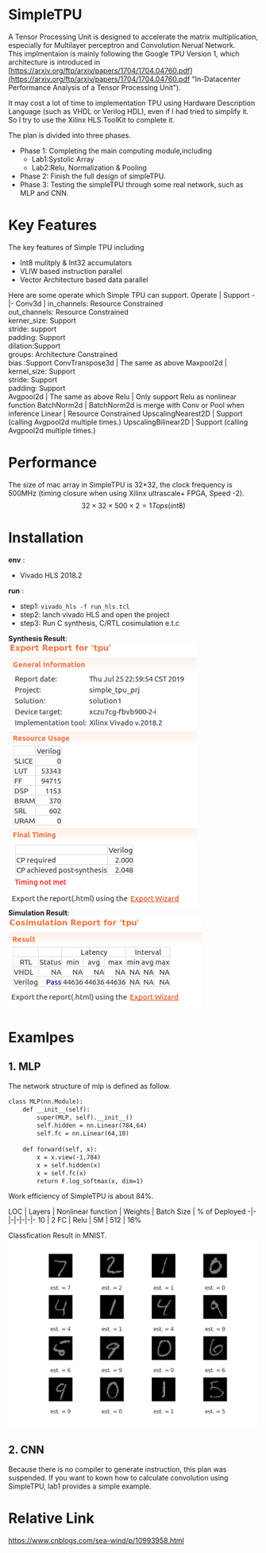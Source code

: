 # SimpleTPU

A Tensor Processing Unit is designed to accelerate the matrix multiplication, especially for Multilayer perceptron and Convolution Nerual Network.    
This implmentaion is mainly following the Google TPU Version 1, which architecture is introduced in [https://arxiv.org/ftp/arxiv/papers/1704/1704.04760.pdf](https://arxiv.org/ftp/arxiv/papers/1704/1704.04760.pdf "In-Datacenter Performance Analysis of a Tensor Processing Unit").

It may cost a lot of time to implementation TPU using Hardware Description Language (such as VHDL or Verilog HDL), even if I had tried to simplify it. So I try to use the Xilinx HLS ToolKit to complete it. 

The plan is divided into three phases.

- Phase 1: Completing the main computing module,including
    - Lab1:Systolic Array
    - Lab2:Relu, Normalization & Pooling 
- Phase 2: Finish the full design of simpleTPU.
- Phase 3: Testing the simpleTPU through some real network, such as MLP and CNN.

# Key Features

The key features of Simple TPU including
- Int8 mulitply & Int32 accumulators
- VLIW based instruction parallel
- Vector Architecture based data parallel

Here are some operate which Simple TPU can support. 
Operate | Support
-|-
Conv3d | in_channels: Resource Constrained  <br> out_channels: Resource Constrained<br>kerner_size: Support<br>stride: support<br>padding: Support<br>dilation:Support<br>groups: Architecture Constrained<br>bias    :Support
ConvTranspose3d | The same as above
Maxpool2d | kernel_size: Support <br>stride: Support<br>padding: Support    
Avgpool2d | The same as above
Relu | Only support Relu as nonlinear function
BatchNorm2d | BatchNorm2d is merge with Conv or Pool when inference
Linear | Resource Constrained 
UpscalingNearest2D | Support (calling Avgpool2d multiple times.)
UpscalingBilinear2D | Support (calling Avgpool2d multiple times.)


# Performance
The size of mac array in SimpleTPU is 32*32, the clock frequency is 500MHz (timing closure when using Xilinx ultrascale+ FPGA, Speed -2).  
$$32\times 32 \times 500 \times 2 = 1 Tops(int8)$$

# Installation
 **env** :   
 - Vivado HLS 2018.2

 **run** :  
 - step1: `vivado_hls -f run_hls.tcl`
 - step2: lanch vivado HLS and open the project  
 - step3: Run C synthesis, C/RTL cosimulation e.t.c

**Synthesis Result**:    
![result](./pictures/syn.png)    
**Simulation Result**:    
![result](./pictures/sim.png)
# Examlpes
## 1. MLP
The network structure of mlp is defined as follow.
```
class MLP(nn.Module):
    def __init__(self):
        super(MLP, self).__init__()
        self.hidden = nn.Linear(784,64)
        self.fc = nn.Linear(64,10)

    def forward(self, x):
        x = x.view(-1,784)
        x = self.hidden(x)
        x = self.fc(x)
        return F.log_softmax(x, dim=1)
```

Work efficiency of SimpleTPU is about 84%.

LOC | Layers | Nonlinear function | Weights | Batch Size | % of Deployed
-|-|-|-|-|-|-
10 | 2 FC | Relu | 5M | 512 | 16%


Classfication Result in MNIST.
![result](./pictures/cla_result.png)
## 2. CNN
Because there is no compiler to generate instruction, this plan was suspended.
If you want to kown how to calculate convolution using SimpleTPU, lab1  provides a simple example.


# Relative Link  
https://www.cnblogs.com/sea-wind/p/10993958.html